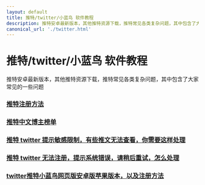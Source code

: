 ```yaml
---
layout: default
title: 推特/twitter/小蓝鸟 软件教程
description: 推特安卓最新版本，其他推特资源下载，推特常见各类复杂问题，其中包含了大家常见的一些问题
canonical_url: './twitter.html'
---
```

# 推特/twitter/小蓝鸟 软件教程

推特安卓最新版本，其他推特资源下载，推特常见各类复杂问题，其中包含了大家常见的一些问题

### [推特注册方法](./docs/twitter.html)
### [推特中文博主榜单](./docs/twitter-ranking.html)
### [推特 twitter 提示敏感限制，有些推文无法查看，你需要这样处理](./docs/twitter-spc.html)
### [推特 twitter 无法注册，提示系统错误，请稍后重试，怎么处理](./docs/twitter-register-error.html)
### [twitter推特小蓝鸟网页版安卓版苹果版本，以及注册方法](./docs/twitter-intro.html)